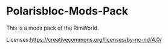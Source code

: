 # Polarisbloc-Mods-Pack
This is a mods pack of the RimWorld.


Licenses:https://creativecommons.org/licenses/by-nc-nd/4.0/
